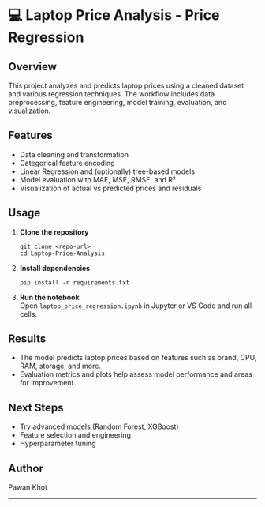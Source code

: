 # 💻 Laptop Price Analysis - Price Regression

## Overview
This project analyzes and predicts laptop prices using a cleaned dataset and various regression techniques. The workflow includes data preprocessing, feature engineering, model training, evaluation, and visualization.

## Features
- Data cleaning and transformation
- Categorical feature encoding
- Linear Regression and (optionally) tree-based models
- Model evaluation with MAE, MSE, RMSE, and R²
- Visualization of actual vs predicted prices and residuals

## Usage

1. **Clone the repository**  
   ```
   git clone <repo-url>
   cd Laptop-Price-Analysis
   ```

2. **Install dependencies**  
   ```
   pip install -r requirements.txt
   ```

3. **Run the notebook**  
   Open `laptop_price_regression.ipynb` in Jupyter or VS Code and run all cells.

## Results
- The model predicts laptop prices based on features such as brand, CPU, RAM, storage, and more.
- Evaluation metrics and plots help assess model performance and areas for improvement.

## Next Steps
- Try advanced models (Random Forest, XGBoost)
- Feature selection and engineering
- Hyperparameter tuning

## Author
Pawan Khot

---